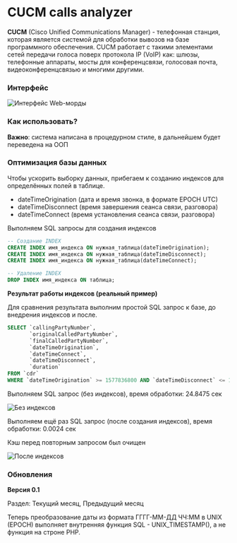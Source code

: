 CUCM calls analyzer
=====================

**CUCM** (Cisco Unified Communications Manager) - телефонная станция, которая является системой для обработки вывозов на базе программного обеспечения. CUCM работает с такими элементами сетей передачи голоса поверх протокола IP (VoIP) как: шлюзы, телефонные аппараты, мосты для конференцсвязи, голосовая почта, видеоконференцсвязью и многими другими.

### Интерфейс

![Интерфейс Web-морды](https://user-images.githubusercontent.com/31792522/74311631-c0e43780-4d91-11ea-8f40-9e73f709d0ed.jpg)

### Как использовать?

**Важно**: система написана в процедурном стиле, в дальнейшем будет переведена на ООП

### Оптимизация базы данных

Чтобы ускорить выборку данных, прибегаем к созданию индексов для определённых полей в таблице.

* dateTimeOrigination (дата и время звонка, в формате EPOCH UTC)
* dateTimeDisconnect (время завершения сеанса связи, разговора)
* dateTimeConnect (время установления сеанса связи, разговора)

Выполняем SQL запросы для создания индексов

```sql
-- Создание INDEX
CREATE INDEX имя_индекса ON нужная_таблица(dateTimeOrigination);
CREATE INDEX имя_индекса ON нужная_таблица(dateTimeDisconnect);
CREATE INDEX имя_индекса ON нужная_таблица(dateTimeConnect);

-- Удаление INDEX
DROP INDEX имя_индекса ON таблица;
```

**Результат работы индексов (реальный пример)**

Для сравнения результата выполним простой SQL запрос к базе, до внедрения индексов и после.

```sql
SELECT `callingPartyNumber`,
	   `originalCalledPartyNumber`,
	   `finalCalledPartyNumber`,
	   `dateTimeOrigination`,
	   `dateTimeConnect`,
	   `dateTimeDisconnect`,
	   `duration` 
FROM `cdr` 
WHERE `dateTimeOrigination` >= 1577836800 AND `dateTimeDisconnect` <= 1580342400;
```

Выполняем SQL запрос (без индексов), время обработки: 24.8475 сек

![Без индексов](https://user-images.githubusercontent.com/31792522/74313064-c8591000-4d94-11ea-899e-96c722da15c1.jpg)

Выполняем ещё раз SQL запрос (после создания индексов), время обработки: 0.0024 сек

Кэш перед повторным запросом был очищен

![После индексов](https://user-images.githubusercontent.com/31792522/74313077-cd1dc400-4d94-11ea-9e74-dc0687fa0d02.jpg)


### Обновления

**Версия 0.1**

Раздел: Текущий месяц, Предыдущий месяц

Теперь преобразование даты из формата ГГГГ-ММ-ДД ЧЧ:ММ в UNIX (EPOCH) выполняет внутренняя функция SQL - UNIX_TIMESTAMP(), а не функция на строне PHP.